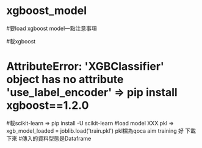 # xgboost_model

#要load xgboost model一點注意事項

#載xgboost  
# AttributeError: 'XGBClassifier' object has no attribute 'use_label_encoder'    => pip install xgboost==1.2.0
#載scikit-learn         =>  pip install -U scikit-learn
#load model  XXX.pkl  =>  xgb_model_loaded = joblib.load('train.pkl')    pkl檔為qoca aim training 好 下載下來
#傳入的資料型態是Dataframe
